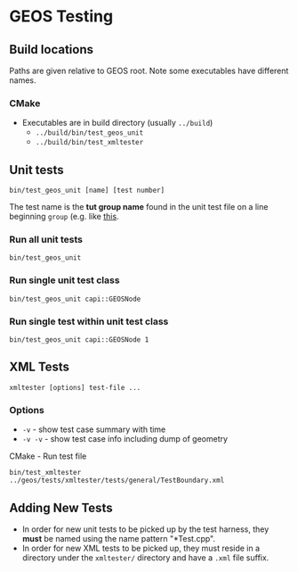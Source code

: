 GEOS Testing
============

## Build locations

Paths are given relative to GEOS root.
Note some executables have different names.

### CMake

* Executables are in build directory (usually `../build`)
  * `../build/bin/test_geos_unit`
  * `../build/bin/test_xmltester`

## Unit tests

    bin/test_geos_unit [name] [test number]
    
The test name is the **tut group name** found in the unit test file on a line beginning `group` (e.g. like [this](https://github.com/libgeos/geos/blob/main/tests/unit/operation/buffer/BufferOpTest.cpp#L55).

### Run all unit tests

    bin/test_geos_unit

### Run single unit test class

    bin/test_geos_unit capi::GEOSNode

### Run single test within unit test class

    bin/test_geos_unit capi::GEOSNode 1

## XML Tests

    xmltester [options] test-file ...

### Options

* `-v` - show test case summary with time
* `-v -v` - show test case info including dump of geometry

CMake - Run test file

    bin/test_xmltester ../geos/tests/xmltester/tests/general/TestBoundary.xml

## Adding New Tests

* In order for new unit tests to be picked up by the test harness, they **must** be named using the name pattern "\*Test.cpp".
* In order for new XML tests to be picked up, they must reside in a directory under the `xmltester/` directory and have a `.xml` file suffix.


